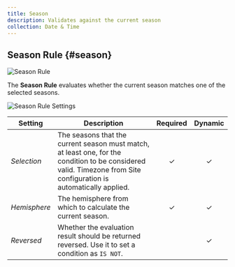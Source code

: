 ```yaml
---
title: Season
description: Validates against the current season
collection: Date & Time
---
```


## Season Rule {#season}

![Season Rule](./assets/rules/rule-season.svg)

The **Season Rule** evaluates whether the current season matches one of the selected seasons.

![Season Rule Settings](./assets/rules/rule-season.webp)

| Setting | Description | Required | Dynamic |
| --- | --- | :---: | :---: |
| *Selection* | The seasons that the current season must match, at least one, for the condition to be considered valid. Timezone from Site configuration is automatically applied. | &#x2713; | &#x2713; |
| *Hemisphere* | The hemisphere from which to calculate the current season. | &#x2713; | &#x2713; |
| *Reversed* | Whether the evaluation result should be returned reversed. Use it to set a condition as `IS NOT`. | | &#x2713; |
<!--@include: ./advanced-rule-settings-->
